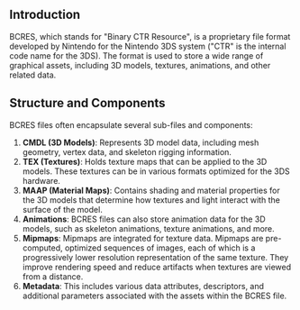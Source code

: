 ## Introduction
BCRES, which stands for "Binary CTR Resource", is a proprietary file format developed by Nintendo for the Nintendo 3DS system ("CTR" is the internal code name for the 3DS). The format is used to store a wide range of graphical assets, including 3D models, textures, animations, and other related data.
## Structure and Components
BCRES files often encapsulate several sub-files and components:

1. **CMDL (3D Models)**: Represents 3D model data, including mesh geometry, vertex data, and skeleton rigging information.
2. **TEX (Textures)**: Holds texture maps that can be applied to the 3D models. These textures can be in various formats optimized for the 3DS hardware.
3. **MAAP (Material Maps)**: Contains shading and material properties for the 3D models that determine how textures and light interact with the surface of the model.
4. **Animations**: BCRES files can also store animation data for the 3D models, such as skeleton animations, texture animations, and more.
5. **Mipmaps**: Mipmaps are integrated for texture data. Mipmaps are pre-computed, optimized sequences of images, each of which is a progressively lower resolution representation of the same texture. They improve rendering speed and reduce artifacts when textures are viewed from a distance.
6. **Metadata**: This includes various data attributes, descriptors, and additional parameters associated with the assets within the BCRES file.
